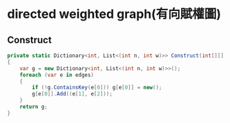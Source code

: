 # directed weighted graph(有向賦權圖)

## Construct

```csharp
private static Dictionary<int, List<(int n, int w)>> Construct(int[][] edges)
{
    var g = new Dictionary<int, List<(int n, int w)>>();
    foreach (var e in edges)
    {
        if (!g.ContainsKey(e[0])) g[e[0]] = new();
        g[e[0]].Add((e[1], e[2]));
    }
    return g;
}
```
